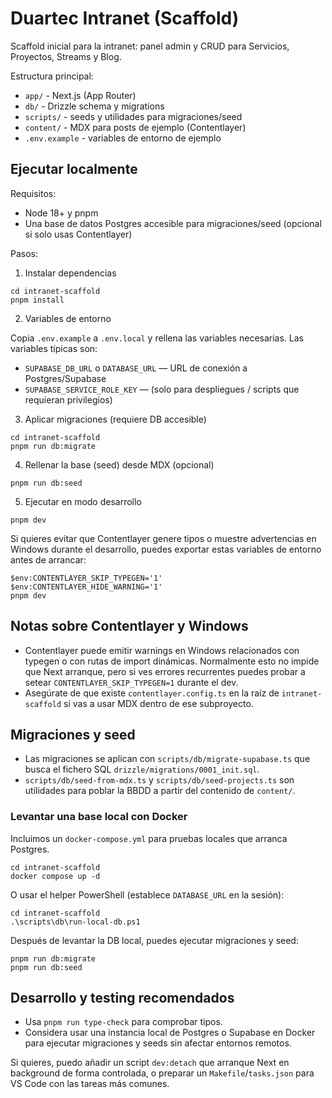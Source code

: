 # Duartec Intranet (Scaffold)

Scaffold inicial para la intranet: panel admin y CRUD para Servicios, Proyectos, Streams y Blog.

Estructura principal:

- `app/` - Next.js (App Router)
- `db/` - Drizzle schema y migrations
- `scripts/` - seeds y utilidades para migraciones/seed
- `content/` - MDX para posts de ejemplo (Contentlayer)
- `.env.example` - variables de entorno de ejemplo

## Ejecutar localmente

Requisitos:

- Node 18+ y pnpm
- Una base de datos Postgres accesible para migraciones/seed (opcional si solo usas Contentlayer)

Pasos:

1. Instalar dependencias

```pwsh
cd intranet-scaffold
pnpm install
```

2. Variables de entorno

Copia `.env.example` a `.env.local` y rellena las variables necesarias. Las variables típicas son:

- `SUPABASE_DB_URL` o `DATABASE_URL` — URL de conexión a Postgres/Supabase
- `SUPABASE_SERVICE_ROLE_KEY` — (solo para despliegues / scripts que requieran privilegios)

3. Aplicar migraciones (requiere DB accesible)

```pwsh
cd intranet-scaffold
pnpm run db:migrate
```

4. Rellenar la base (seed) desde MDX (opcional)

```pwsh
pnpm run db:seed
```

5. Ejecutar en modo desarrollo

```pwsh
pnpm dev
```

Si quieres evitar que Contentlayer genere tipos o muestre advertencias en Windows durante el desarrollo, puedes exportar estas variables de entorno antes de arrancar:

```pwsh
$env:CONTENTLAYER_SKIP_TYPEGEN='1'
$env:CONTENTLAYER_HIDE_WARNING='1'
pnpm dev
```

## Notas sobre Contentlayer y Windows

- Contentlayer puede emitir warnings en Windows relacionados con typegen o con rutas de import dinámicas. Normalmente esto no impide que Next arranque, pero si ves errores recurrentes puedes probar a setear `CONTENTLAYER_SKIP_TYPEGEN=1` durante el dev.
- Asegúrate de que existe `contentlayer.config.ts` en la raíz de `intranet-scaffold` si vas a usar MDX dentro de ese subproyecto.

## Migraciones y seed

- Las migraciones se aplican con `scripts/db/migrate-supabase.ts` que busca el fichero SQL `drizzle/migrations/0001_init.sql`.
- `scripts/db/seed-from-mdx.ts` y `scripts/db/seed-projects.ts` son utilidades para poblar la BBDD a partir del contenido de `content/`.

### Levantar una base local con Docker

Incluimos un `docker-compose.yml` para pruebas locales que arranca Postgres.

```pwsh
cd intranet-scaffold
docker compose up -d
```

O usar el helper PowerShell (establece `DATABASE_URL` en la sesión):

```pwsh
cd intranet-scaffold
.\scripts\db\run-local-db.ps1
```

Después de levantar la DB local, puedes ejecutar migraciones y seed:

```pwsh
pnpm run db:migrate
pnpm run db:seed
```


## Desarrollo y testing recomendados

- Usa `pnpm run type-check` para comprobar tipos.
- Considera usar una instancia local de Postgres o Supabase en Docker para ejecutar migraciones y seeds sin afectar entornos remotos.

Si quieres, puedo añadir un script `dev:detach` que arranque Next en background de forma controlada, o preparar un `Makefile`/`tasks.json` para VS Code con las tareas más comunes.

